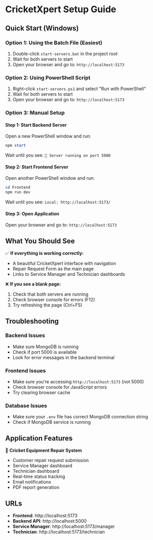 # CricketXpert Setup Guide

## Quick Start (Windows)

### Option 1: Using the Batch File (Easiest)
1. Double-click `start-servers.bat` in the project root
2. Wait for both servers to start
3. Open your browser and go to: `http://localhost:5173`

### Option 2: Using PowerShell Script
1. Right-click `start-servers.ps1` and select "Run with PowerShell"
2. Wait for both servers to start
3. Open your browser and go to: `http://localhost:5173`

### Option 3: Manual Setup

#### Step 1: Start Backend Server
Open a new PowerShell window and run:
```powershell
npm start
```
Wait until you see: `🚀 Server running on port 5000`

#### Step 2: Start Frontend Server
Open another PowerShell window and run:
```powershell
cd Frontend
npm run dev
```
Wait until you see: `Local: http://localhost:5173/`

#### Step 3: Open Application
Open your browser and go to: `http://localhost:5173`

## What You Should See

✅ **If everything is working correctly:**
- A beautiful CricketXpert interface with navigation
- Repair Request Form as the main page
- Links to Service Manager and Technician dashboards

❌ **If you see a blank page:**
1. Check that both servers are running
2. Check browser console for errors (F12)
3. Try refreshing the page (Ctrl+F5)

## Troubleshooting

### Backend Issues
- Make sure MongoDB is running
- Check if port 5000 is available
- Look for error messages in the backend terminal

### Frontend Issues
- Make sure you're accessing `http://localhost:5173` (not 5000)
- Check browser console for JavaScript errors
- Try clearing browser cache

### Database Issues
- Make sure your `.env` file has correct MongoDB connection string
- Check if MongoDB service is running

## Application Features

🏏 **Cricket Equipment Repair System**
- Customer repair request submission
- Service Manager dashboard
- Technician dashboard
- Real-time status tracking
- Email notifications
- PDF report generation

## URLs
- **Frontend**: http://localhost:5173
- **Backend API**: http://localhost:5000
- **Service Manager**: http://localhost:5173/manager
- **Technician**: http://localhost:5173/technician

